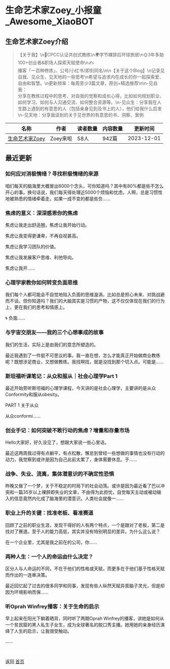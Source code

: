 # 生命艺术家Zoey_小报童_Awesome_XiaoBOT

## 生命艺术家Zoey介绍
> 【关于我】\n💃CPCC认证共创式教练\n🌍字节裸辞后环球旅居\n🌞3年多助100+创业者&职场人探索天赋使命\n✍️  
播客「一百种修炼」、公号/小红书/即刻同名\n\n【关于这个Blog】\n记录见自我、见众生、见天地的一些思考\n希望与追求内在成长的你一起探索爱、自由和智慧。\n更新频率：每周至少3篇文章，原创+精选推荐\n\n-见自我：  
分享在教练过程中的思考、对自我的觉察和成长心得，比如如何规划职业、如何学习、如何与人沟通交流、如何整合资源等。\n-见众生：分享我在人生路上遇到的有意思的人（包括亲身见到及书上的人），他们给我什么启发\n-见天地：分享我读到的关于见世界的有意思的书、洞察、案例  
  


|名称|作者|读者数量|内容数量|更新时间|
|---|---|---|---|---|
|[生命艺术家Zoey](https://xiaobot.net/p/Zoey_Neverland?refer=0b133df9-27dc-423b-8101-639049001c13)|Zoey来啦|58人|942篇|2023-12-01|

## 最近更新
### 如何应对消极情绪？寻找积极情绪的来源

咱们每天的脑海里大概冒出6000个念头，可你知道吗？其中有80%都是些不怎么开心的事。换句话说，我们每天得处理近5000个烦恼和忧虑。人啊，总是习惯性地被熟悉的情绪牵着走，如果一成不变的都是些负......

### 焦虑的意义：深深感恩你的焦虑

焦虑让我走出舒适圈，焦虑让我开始行动。

焦虑让我变得更谦卑，不再自视甚高。

焦虑让我学习团队的价值。

焦虑让我发展客户思维、利他导向。

焦虑让我开......

### 心理学家教你如何转变负面思维

我们每个人都可能会不自觉地陷入负面的思维漩涡，比如总是担心未来、对挑战避而不谈。但你知道吗？我们的大脑其实是习惯的产物，这不仅仅体现在我们的行为上，更在我们的思考和情感上。

🌀 负面......

### 与宇宙交朋友——我的三个心想事成的故事

我们的生活，实际上是由我们的意念所塑造的。

最近我遇到了一件挺不可思议的事。我一直在想，怎么才能真正开始做商业教练呢？既想涉足商业，又想做教练。我找啊找，就是没找到那个切入点。可能是......

### 斯坦福听课笔记：从众和服从｜社会心理学Part 1

最近开始旁听斯坦福的心理学课程，今天讲的是社会心理学，主要讲的是从众Conformity和服从obesity。

PART 1 关于从众

从众conformi......

### 创业手记：如何突破不敢行动的焦虑？增量和存量市场

Hello大家好，好久没见了，想跟大家说一些心里话。

最近这两周我过得有点躺平，有点松散，懈怠到曾经一些想做的事情也没有行动的动力，我觉察到或许是因为自己此前太累了，身体需要休息。于......

### 战争、失业、流离，集体潜意识的不确定性恐惧

昨晚又做了一个梦，关于不稳定的时局下的社会动荡。或许是因为最近看了巴以冲突和一篇35岁以上裸辞即失业的文章，不由得为此担忧，自觉每天主动或被动输入的信息竟然内化成了脑海里的潜意识。人类社会就像一......

### 职业上升的关键：找准老板、看准赛道

回顾了之前的职业生涯，发现干得好的人有两个特点，一个是跟对了老板，第二是找对了赛道。至于人的能力高低，其实并没有特别明显的差异。为什么这么说？

在一个企业里，尤其是我之前在的公司，你......

### 两种人生：一个人的命运由什么决定？

区分人与人命运的不同，不在于他们的性格或天赋，而更多在于他们基于性格天赋而作出的一连串决策。

最近回忆起了过去的很多同学和同事，发现有些人纵然天赋异禀脑子灵光，但是却因为环境影响而保......

### 听Oprah Winfrey播客：关于生命的启示

早上起来在阳光下躺着晒背，同时听了两期Oprah
Winfrey的播客，讲她是如何从一个贫民窟的黑人私生子女生，成为全球著名的脱口秀主播。她用她的亲身经历演绎了人生的启示，让我很受触动。

......


<a href="https://github.com/Reno9527/awesome-xiaobot" style="color: white; text-decoration: none;">awesome-xiaobot</a>

返回 [首页](../README.md)
